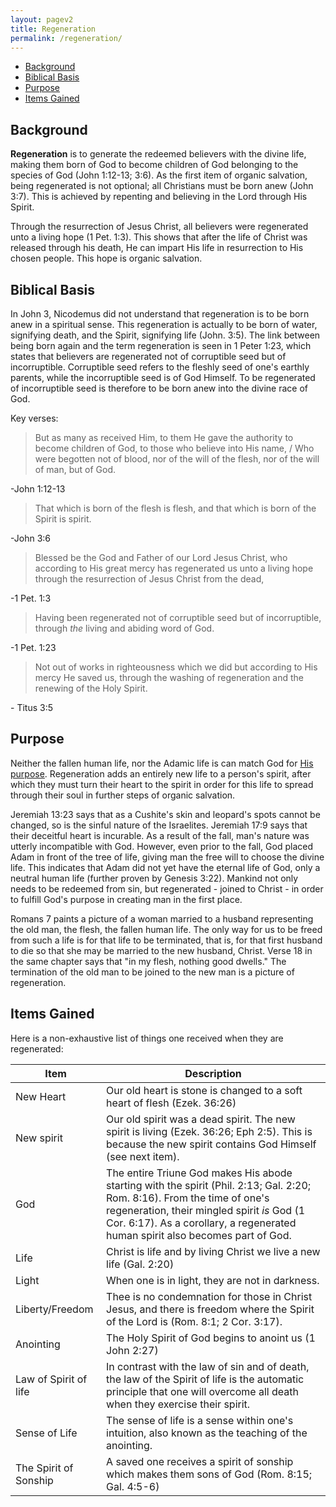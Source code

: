 ```yaml
---
layout: pagev2
title: Regeneration
permalink: /regeneration/
---
```

- [Background](#background)
- [Biblical Basis](#biblical-basis)
- [Purpose](#purpose)
- [Items Gained](#items-gained)

## Background

**Regeneration** is to generate the redeemed believers with the divine life, making them born of God to become children of God belonging to the species of God (John 1:12-13; 3:6). As the first item of organic salvation, being regenerated is not optional; all Christians must be born anew (John 3:7). This is achieved by repenting and believing in the Lord through His Spirit.

Through the resurrection of Jesus Christ, all believers were regenerated unto a living hope (1 Pet. 1:3). This shows that after the life of Christ was released through his death, He can impart His life in resurrection to His chosen people. This hope is organic salvation.

## Biblical Basis

In John 3, Nicodemus did not understand that regeneration is to be born anew in a spiritual sense. This regeneration is actually to be born of water, signifying death, and the Spirit, signifying life (John. 3:5). The link between being born again and the term regeneration is seen in 1 Peter 1:23, which states that believers are regenerated not of corruptible seed but of incorruptible. Corruptible seed refers to the fleshly seed of one's earthly parents, while the incorruptible seed is of God Himself. To be regenerated of incorruptible seed is therefore to be born anew into the divine race of God. 

Key verses:

>But as many as received Him, to them He gave the authority to become children of God, to those who believe into His name, / Who were begotten not of blood, nor of the will of the flesh, nor of the will of man, but of God.

\-John 1:12-13

>That which is born of the flesh is flesh, and that which is born of the Spirit is spirit.

\-John 3:6

>Blessed be the God and Father of our Lord Jesus Christ, who according to His great mercy has regenerated us unto a living hope through the resurrection of Jesus Christ from the dead,

\-1 Pet. 1:3

>Having been regenerated not of corruptible seed but of incorruptible, through *the* living and abiding word of God.

\-1 Pet. 1:23 

>Not out of works in righteousness which we did but according to His mercy He saved us, through the washing of regeneration and the renewing of the Holy Spirit.

\- Titus 3:5

## Purpose 

Neither the fallen human life, nor the Adamic life is can match God for [His purpose](../gods_economy). Regeneration adds an entirely new life to a person's spirit, after which they must turn their heart to the spirit in order for this life to spread through their soul in further steps of organic salvation.

Jeremiah 13:23 says that as a Cushite's skin and leopard's spots cannot be changed, so is the sinful nature of the Israelites. Jeremiah 17:9 says that their deceitful heart is incurable. As a result of the fall, man's nature was utterly incompatible with God. However, even prior to the fall, God placed Adam in front of the tree of life, giving man the free will to choose the divine life. This indicates that Adam did not yet have the eternal life of God, only a neutral human life (further proven by Genesis 3:22). Mankind not only needs to be redeemed from sin, but regenerated - joined to Christ - in order to fulfill God's purpose in creating man in the first place.

Romans 7 paints a picture of a woman married to a husband representing the old man, the flesh, the fallen human life. The only way for us to be freed from such a life is for that life to be terminated, that is, for that first husband to die so that she may be married to the new husband, Christ. Verse 18 in the same chapter says that "in my flesh, nothing good dwells." The termination of the old man to be joined to the new man is a picture of regeneration.

## Items Gained

Here is a non-exhaustive list of things one received when they are regenerated:

| Item | Description |
| --- | --- |
| New Heart | Our old heart is stone is changed to a soft heart of flesh (Ezek. 36:26) |
| New spirit | Our old spirit was a dead spirit. The new spirit is living (Ezek. 36:26; Eph 2:5). This is because the new spirit contains God Himself (see next item). |
| God | The entire Triune God makes His abode starting with the spirit (Phil. 2:13; Gal. 2:20; Rom. 8:16). From the time of one's regeneration, their mingled spirit *is* God (1 Cor. 6:17). As a corollary, a regenerated human spirit also becomes part of God. |
| Life | Christ is life and by living Christ we live a new life (Gal. 2:20) |
| Light | When one is in light, they are not in darkness. |
| Liberty/Freedom | Thee is no condemnation for those in Christ Jesus, and there is freedom where the Spirit of the Lord is (Rom. 8:1; 2 Cor. 3:17). |
| Anointing | The Holy Spirit of God begins to anoint us (1 John 2:27) |
| Law of Spirit of life | In contrast with the law of sin and of death, the law of the Spirit of life is the automatic principle that one will overcome all death when they exercise their spirit. |
| Sense of Life | The sense of life is a sense within one's intuition, also known as the teaching of the anointing. |
| The Spirit of Sonship | A saved one receives a spirit of sonship which makes them sons of God (Rom. 8:15; Gal. 4:5-6) | 